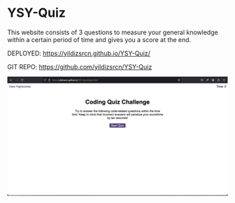 # YSY-Quiz

This website consists of 3 questions to measure your general knowledge within a certain period of time and gives you a score at the end.

DEPLOYED: https://yildizsrcn.github.io/YSY-Quiz/

GIT REPO: https://github.com/yildizsrcn/YSY-Quiz


![Alt text](<Screenshot 2024-01-31 at 19.00.41.png>)